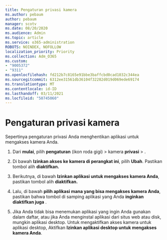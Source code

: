```yaml
---
title: Pengaturan privasi kamera
ms.author: pebaum
author: pebaum
manager: scotv
ms.date: 08/20/2020
ms.audience: Admin
ms.topic: article
ms.service: o365-administration
ROBOTS: NOINDEX, NOFOLLOW
localization_priority: Priority
ms.collection: Adm_O365
ms.custom:
- "9005372"
- "9311"
ms.openlocfilehash: fd212b7c8165e91bbe3baffcbd0cad1032c344ea
ms.sourcegitcommit: 6312ee31561db36104f32282d019d069ede69174
ms.translationtype: MT
ms.contentlocale: id-ID
ms.lasthandoff: 03/11/2021
ms.locfileid: "50745060"
---
```

# <a name="camera-privacy-settings"></a>Pengaturan privasi kamera

Sepertinya pengaturan privasi Anda menghentikan aplikasi untuk mengakses kamera Anda.

1.  Dari **mulai**, pilih **pengaturan** (ikon roda gigi) > kamera **privasi**  >  .

2.  Di bawah **Izinkan akses ke kamera di perangkat ini**, pilih **Ubah**. Pastikan tombol alih **diaktifkan.**

3.  Berikutnya, di bawah **Izinkan aplikasi untuk mengakses kamera Anda**, pastikan tombol alih **diaktifkan.**

4.  Lalu, di bawah **pilih aplikasi mana yang bisa mengakses kamera Anda**, pastikan bahwa tombol di samping aplikasi yang Anda **inginkan diaktifkan juga** .

5.  Jika Anda tidak bisa menemukan aplikasi yang ingin Anda gunakan dalam daftar, atau jika Anda menginstal aplikasi dari situs web atau disk, mungkin aplikasi desktop. Untuk mengaktifkan akses kamera untuk aplikasi desktop, Aktifkan **Izinkan aplikasi desktop untuk mengakses kamera Anda**.